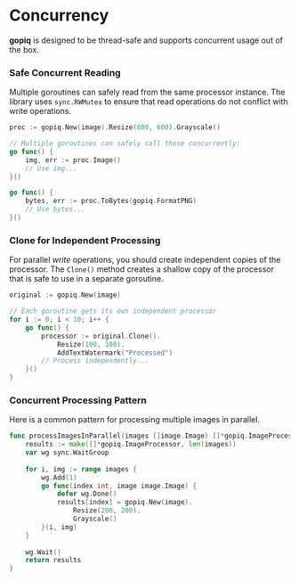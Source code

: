 # Concurrency

**gopiq** is designed to be thread-safe and supports concurrent usage out of the box.

### Safe Concurrent Reading
Multiple goroutines can safely read from the same processor instance. The library uses `sync.RWMutex` to ensure that read operations do not conflict with write operations.

```go
proc := gopiq.New(image).Resize(800, 600).Grayscale()

// Multiple goroutines can safely call these concurrently:
go func() {
    img, err := proc.Image()
    // Use img...
}()

go func() {
    bytes, err := proc.ToBytes(gopiq.FormatPNG)
    // Use bytes...
}()
```

### Clone for Independent Processing
For parallel *write* operations, you should create independent copies of the processor. The `Clone()` method creates a shallow copy of the processor that is safe to use in a separate goroutine.

```go
original := gopiq.New(image)

// Each goroutine gets its own independent processor
for i := 0; i < 10; i++ {
    go func() {
        processor := original.Clone().
            Resize(100, 100).
            AddTextWatermark("Processed")
        // Process independently...
    }()
}
```

### Concurrent Processing Pattern
Here is a common pattern for processing multiple images in parallel.

```go
func processImagesInParallel(images []image.Image) []*gopiq.ImageProcessor {
    results := make([]*gopiq.ImageProcessor, len(images))
    var wg sync.WaitGroup
    
    for i, img := range images {
        wg.Add(1)
        go func(index int, image image.Image) {
            defer wg.Done()
            results[index] = gopiq.New(image).
                Resize(200, 200).
                Grayscale()
        }(i, img)
    }
    
    wg.Wait()
    return results
}
``` 